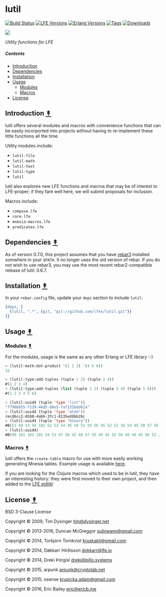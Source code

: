 # lutil

[![Build Status][travis badge]][travis] [![LFE Versions][lfe badge]][lfe] [![Erlang Versions][erlang badge]][versions] [![Tags][github tags badge]][github tags] [![Downloads][hex downloads]][hex package]

[![][lutil-logo]][lutil-logo-large]

*Utility functions for LFE*


##### Contents

* [Introduction](#introduction-)
* [Dependencies](#dependencies-)
* [Installation](#installation-)
* [Usage](#usage-)
  * [Modules](#modules-)
  * [Macros](#macros-)
* [License](#license-)


## Introduction [&#x219F;](#contents)

lutil offers several modules and macros with convenience functions that can
be easily incorported into projects without having to re-implement these
little functions all the time.

Utility modules include:
 * ``lutil-file``
 * ``lutil-math``
 * ``lutil-text``
 * ``lutil-type``
 * ``lutil``

lutil also explores new LFE functions and macros that may be of interest to
LFE-proper; if they fare well here, we will submit proposals for inclusion.

Macros include:
 * ``compose.lfe``
 * ``core.lfe``
 * ``mnesia-macros.lfe``
 * ``predicates.lfe``


## Dependencies [&#x219F;](#contents)

As of version 0.7.0, this project assumes that you have
[rebar3](https://github.com/rebar/rebar3) installed somwhere in your ``$PATH``.
It no longer uses the old version of rebar. If you do not wish to use rebar3,
you may use the most recent rebar2-compatible release of lutil: 0.6.7.


## Installation [&#x219F;](#contents)

In your ``rebar.config`` file, update your ``deps`` section to include
``lutil``:

```erlang
{deps, [
  {lutil, ".*", {git, "git://github.com/lfex/lutil.git"}}
]}
```


## Usage [&#x219F;](#contents)


### Modules [&#x219F;](#contents)

For the modules, usage is the same as any other Erlang or LFE library :-)

```cl
> (lutil-math:dot-product '(1 2 3) '(4 5 6))
32

> (lutil-type:add-tuples (tuple 1 2) (tuple 3 4))
#(1 2 3 4)
> (lutil-type:add-tuples (list (tuple 1 2) (tuple 3 4) (tuple 5 6)))
#(1 2 3 4 5 6)

> (lutil:uuid4 (tuple 'type "list"))
"f790b655-f139-46d5-08e5-faf132bdd62a"
> (lutil:uuid4 (tuple 'type "atom"))
8ecd6cc2-8580-4ab6-3fc1-8135ed9bb28c
> (lutil:uuid4 (tuple 'type "binary"))
#B(51 49 53 56 102 52 53 54 45 50 51 55 56 45 52 51 56 54 45 50 57 56 ...)
> (lutil:uuid4)
#B(99 101 102 102 54 53 97 50 45 48 57 55 49 45 52 50 49 49 45 50 52 ...)
```


### Macros [&#x219F;](#contents)

lutil offers the ``create-table`` macro for use with more easily working
generating Mnesia tables. Example usage is available [here](https://github.com/oubiwann/mnesia-tutorial/blob/master/src/structure.lfe).

If you are looking for the Clojure macros which used to be in lutil, they have
an interesting history: they were first moved to their own project, and then
added to the [LFE stdlib][clj docs]!


## License [&#x219F;](#contents)

BSD 3-Clause License

Copyright © 2009, Tim Dysinger <tim@dysinger.net>

Copyright © 2013-2016, Duncan McGreggor <oubiwann@gmail.com>

Copyright © 2014, Torbjorn Tornkvist <kruskakli@gmail.com>

Copyright © 2014, Døkkarr Hirðisson <dokkarr@lfe.io>

Copyright © 2014, Dreki Þórgísl <dreki@billo.systems>

Copyright © 2015, arpunk <arpunk@cryptolab.net>

Copyright © 2015, osense <krupicka.adam@gmail.com>

Copyright © 2016, Eric Bailey <eric@ericb.me>


<!-- Named page links below: /-->

[lutil-logo]: priv/images/lutil-x250.png
[lutil-logo-large]: priv/images/lutil-x700.png
[org]: https://github.com/lfex
[github]: https://github.com/lfex/lutil
[gitlab]: https://gitlab.com/lfex/lutil
[travis]: https://travis-ci.org/lfex/lutil
[travis badge]: https://img.shields.io/travis/lfex/lutil.svg
[lfe]: https://github.com/rvirding/lfe
[lfe badge]: https://img.shields.io/badge/lfe-1.2.0-blue.svg
[erlang badge]: https://img.shields.io/badge/erlang-R15%20to%2019.1-blue.svg
[versions]: https://github.com/lfex/lutil/blob/master/.travis.yml
[github tags]: https://github.com/lfex/lutil/tags
[github tags badge]: https://img.shields.io/github/tag/lfex/lutil.svg
[github downloads]: https://img.shields.io/github/downloads/lfex/lutil/total.svg
[hex badge]: https://img.shields.io/hexpm/v/lutil.svg?maxAge=2592000
[hex package]: https://hex.pm/packages/lutil
[hex downloads]: https://img.shields.io/hexpm/dt/lutil.svg
[clj docs]: https://github.com/rvirding/lfe/blob/develop/doc/lfe_clj.txt

